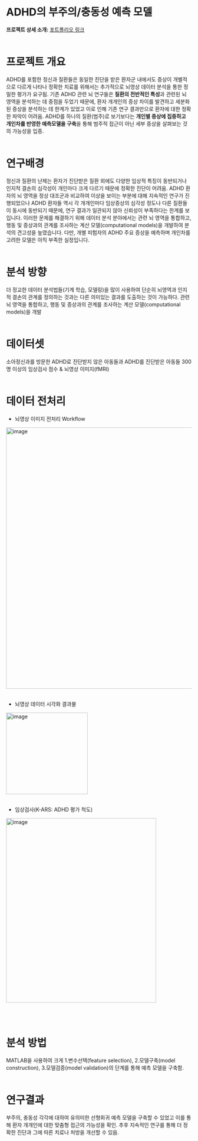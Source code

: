 # ADHD의 부주의/충동성 예측 모델  
**프로젝트 상세 소개:** [포트폴리오 링크](https://drive.google.com/file/d/1wfDV3h03WJOia4DNZccgT79VSsUSB3vt/view?usp=drive_link)   
<br>

# 프로젝트 개요
ADHD를 포함한 정신과 질환들은 동일한 진단을 받은 환자군 내에서도 증상이 개별적으로 다르게 나타나 정확한 치료를 위해서는 추가적으로 뇌영상 데이터 분석을 통한 정밀한 평가가 요구됨. 기존 ADHD 관련 뇌 연구들은 **질환의 전반적인 특성**과 관련된 뇌 영역을 분석하는 데 중점을 두었기 때문에, 환자 개개인의 증상 차이를 발견하고 세분화된 증상을 분석하는 데 한계가 있었고 이로 인해 기존 연구 결과만으로 환자에 대한 정확한 파악이 어려움. ADHD를 하나의 질환(범주)로 보기보다는 **개인별 증상에 집중하고 개인차를 반영한 예측모델을 구축**을 통해 범주적 접근이 아닌 세부 증상을 살펴보는 것의 가능성을 입증. 
<br><br>

# 연구배경  
정신과 질환의 난제는 환자가 진단받은 질환 외에도 다양한 임상적 특징이 동반되거나 인지적 결손의 심각성이 개인마다 크게 다르기 때문에 정확한 진단이 어려움.
ADHD 환자의 뇌 영역을 정상 대조군과 비교하여 이상을 보이는 부분에 대해 지속적인 연구가 진행되었으나 ADHD 환자들 역시 각 개개인마다 임상증상의 심각성 정도나 다른 질환들이 동시에 동반되기 때문에, 연구 결과가 일관되지 않아 신뢰성이 부족하다는 한계를 보입니다. 이러한 문제를 해결하기 위해 데이터 분석 분야에서는 관련 뇌 영역을 통합하고, 행동 및 증상과의 관계를 조사하는 계산 모델(computational models)을 개발하여 분석의 견고성을 높였습니다. 다만, 개별 피험자의 ADHD 주요 증상을 예측하며 개인차를 고려한 모델은 아직 부족한 실정입니다.
<br><br>

# 분석 방향  
더 정교한 데이터 분석법들(기계 학습, 모델링)을 많이 사용하여 단순히 뇌영역과 인지적 결손의 관계를 정의하는 것과는 다른 의미있는 결과를 도출하는 것이 가능하다. 
관련 뇌 영역을 통합하고, 행동 및 증상과의 관계를 조사하는 계산 모델(computational models)을 개발
<br><br>

# 데이터셋  
소아정신과를 방문한 ADHD로 진단받지 않은 아동들과 ADHD를 진단받은 아동들 300명 이상의 임상검사 점수 & 뇌영상 이미지(fMRI)
<br><br>

# 데이터 전처리  
* 뇌영상 이미지 전처리 Workflow
<img width="708" alt="image" src="https://github.com/user-attachments/assets/08cdedca-695c-4cd8-9392-2f91e0c4d586" />
<br><br>   

* 뇌영상 데이터 시각화 결과물 
<img width="221" alt="image" src="https://github.com/user-attachments/assets/c0b20266-e875-419d-9806-03913238e356" />
<br>  
<br>

- 임상검사(K-ARS: ADHD 평가 척도)
<img width="407" img height="500" alt="image" src="https://github.com/user-attachments/assets/d3e142d8-bd2c-4770-b073-201eec831311" />

<br><br>

# 분석 방법  
MATLAB을 사용하여 크게 1.변수선택(feature selection), 2.모델구축(model construction), 3.모델검증(model validation)의 단계를 통해 예측 모델을 구축함.
<br><br>

# 연구결과  
부주의, 충동성 각각에 대하여 유의미한 선형회귀 예측 모델을 구축할 수 있었고 이를 통해 환자 개개인에 대한 맞춤형 접근의 가능성을 확인. 추후 지속적인 연구를 통해 더 정확한 진단과 그에 따른 치료나 처방을 개선할 수 있음.  







